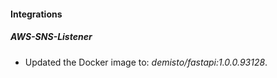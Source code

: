 
#### Integrations

##### AWS-SNS-Listener

- Updated the Docker image to: *demisto/fastapi:1.0.0.93128*.
